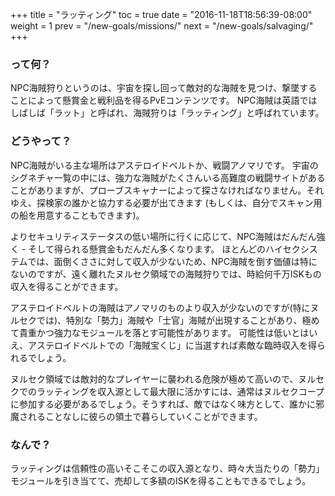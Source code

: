+++
title = "ラッティング"
toc = true
date = "2016-11-18T18:56:39-08:00"
weight = 1
prev = "/new-goals/missions/"
next = "/new-goals/salvaging/"
+++

### って何？

NPC海賊狩りというのは、宇宙を探し回って敵対的な海賊を見つけ、撃墜することによって懸賞金と戦利品を得るPvEコンテンツです。
NPC海賊は英語ではしばしば「ラット」と呼ばれ、海賊狩りは「ラッティング」と呼ばれています。

### どうやって？

NPC海賊がいる主な場所はアステロイドベルトか、戦闘アノマリです。 宇宙のシグネチャ一覧の中には、強力な海賊がたくさんいる高難度の戦闘サイトがあることがありますが、プローブスキャナーによって探さなければなりません。それゆえ、探検家の誰かと協力する必要が出てきます (もしくは、自分でスキャン用の船を用意することもできます)。

よりセキュリティステータスの低い場所に行くに応じて、NPC海賊はだんだん強く - そして得られる懸賞金もだんだん多くなります。 ほとんどのハイセクシステムでは、面倒くささに対して収入が少ないため、NPC海賊を倒す価値は特にないのですが、遠く離れたヌルセク領域での海賊狩りでは、時給何千万ISKもの収入を得ることができます。

アステロイドベルトの海賊はアノマリのものより収入が少ないのですが(特にヌルセクでは)、特別な「勢力」海賊や「士官」海賊が出現することがあり、極めて貴重かつ強力なモジュールを落とす可能性があります。 可能性は低いとはいえ、アステロイドベルトでの「海賊宝くじ」に当選すれば素敵な臨時収入を得られるでしょう。

ヌルセク領域では敵対的なプレイヤーに襲われる危険が極めて高いので、ヌルセクでのラッティングを収入源として最大限に活かすには、通常はヌルセクコープに参加する必要があるでしょう。そうすれば、敵ではなく味方として、誰かに邪魔されることなしに彼らの領土で暮らしていくことができます。

### なんで？

ラッティングは信頼性の高いそこそこの収入源となり、時々大当たりの「勢力」モジュールを引き当てて、売却して多額のISKを得ることもできるでしょう。